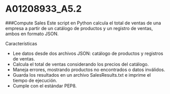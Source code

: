 # A01208933_A5.2

###Compute Sales
Este script en Python calcula el total de ventas de una empresa a partir de un catálogo de productos y un registro de ventas, ambos en formato JSON.

Características
- Lee datos desde dos archivos JSON: catálogo de productos y registros de ventas.
- Calcula el total de ventas considerando los precios del catálogo.
- Maneja errores, mostrando productos no encontrados o datos inválidos.
- Guarda los resultados en un archivo SalesResults.txt e imprime el tiempo de ejecución.
- Cumple con el estándar PEP8.
